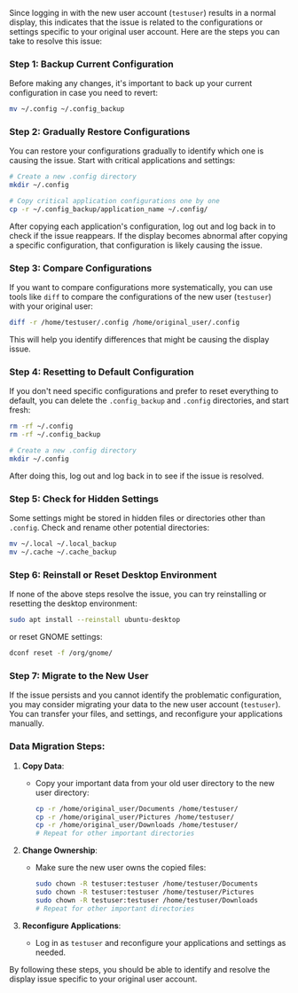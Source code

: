 Since logging in with the new user account (`testuser`) results in a normal display, this indicates that the issue is related to the configurations or settings specific to your original user account. Here are the steps you can take to resolve this issue:

### Step 1: Backup Current Configuration

Before making any changes, it's important to back up your current configuration in case you need to revert:

```bash
mv ~/.config ~/.config_backup
```

### Step 2: Gradually Restore Configurations

You can restore your configurations gradually to identify which one is causing the issue. Start with critical applications and settings:

```bash
# Create a new .config directory
mkdir ~/.config

# Copy critical application configurations one by one
cp -r ~/.config_backup/application_name ~/.config/
```

After copying each application's configuration, log out and log back in to check if the issue reappears. If the display becomes abnormal after copying a specific configuration, that configuration is likely causing the issue.

### Step 3: Compare Configurations

If you want to compare configurations more systematically, you can use tools like `diff` to compare the configurations of the new user (`testuser`) with your original user:

```bash
diff -r /home/testuser/.config /home/original_user/.config
```

This will help you identify differences that might be causing the display issue.

### Step 4: Resetting to Default Configuration

If you don't need specific configurations and prefer to reset everything to default, you can delete the `.config_backup` and `.config` directories, and start fresh:

```bash
rm -rf ~/.config
rm -rf ~/.config_backup

# Create a new .config directory
mkdir ~/.config
```

After doing this, log out and log back in to see if the issue is resolved.

### Step 5: Check for Hidden Settings

Some settings might be stored in hidden files or directories other than `.config`. Check and rename other potential directories:

```bash
mv ~/.local ~/.local_backup
mv ~/.cache ~/.cache_backup
```

### Step 6: Reinstall or Reset Desktop Environment

If none of the above steps resolve the issue, you can try reinstalling or resetting the desktop environment:

```bash
sudo apt install --reinstall ubuntu-desktop
```

or reset GNOME settings:

```bash
dconf reset -f /org/gnome/
```

### Step 7: Migrate to the New User

If the issue persists and you cannot identify the problematic configuration, you may consider migrating your data to the new user account (`testuser`). You can transfer your files, and settings, and reconfigure your applications manually.

### Data Migration Steps:

1. **Copy Data**:
   - Copy your important data from your old user directory to the new user directory:

     ```bash
     cp -r /home/original_user/Documents /home/testuser/
     cp -r /home/original_user/Pictures /home/testuser/
     cp -r /home/original_user/Downloads /home/testuser/
     # Repeat for other important directories
     ```

2. **Change Ownership**:
   - Make sure the new user owns the copied files:

     ```bash
     sudo chown -R testuser:testuser /home/testuser/Documents
     sudo chown -R testuser:testuser /home/testuser/Pictures
     sudo chown -R testuser:testuser /home/testuser/Downloads
     # Repeat for other important directories
     ```

3. **Reconfigure Applications**:
   - Log in as `testuser` and reconfigure your applications and settings as needed.

By following these steps, you should be able to identify and resolve the display issue specific to your original user account.